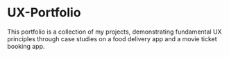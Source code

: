 # UX-Portfolio
This portfolio is a collection of my projects, demonstrating fundamental UX principles through case studies on a food delivery app and a movie ticket booking app.

